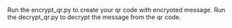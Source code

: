 Run the encrypt_qr.py to create your qr code with encryoted message.
Run the decrypt_qr.py to decrypt the message from the qr code.
